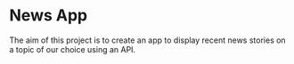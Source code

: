 # News App

The aim of this project is to create an app to display recent news stories on a topic of our choice using an API.
